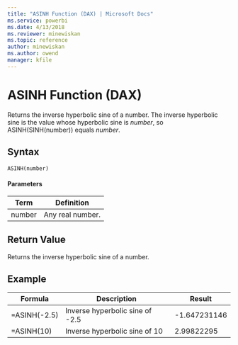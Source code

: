 ```yaml
---
title: "ASINH Function (DAX) | Microsoft Docs"
ms.service: powerbi
ms.date: 4/13/2018
ms.reviewer: minewiskan
ms.topic: reference
author: minewiskan
ms.author: owend
manager: kfile
---
```

# ASINH Function (DAX)
Returns the inverse hyperbolic sine of a number. The inverse hyperbolic sine is the value whose hyperbolic sine is *number*, so ASINH(SINH(number)) equals *number*.  
  
## Syntax  
  
```  
ASINH(number)  
```  
  
#### Parameters  
  
|Term|Definition|  
|--------|--------------|  
|number|Any real number.|  
  
## Return Value  
Returns the inverse hyperbolic sine of a number.  
  
## Example  
  
|Formula|Description|Result|  
|-----------|---------------|----------|  
|=ASINH(-2.5)|Inverse hyperbolic sine of -2.5|-1.647231146|  
|=ASINH(10)|Inverse hyperbolic sine of 10|2.99822295|  
  
